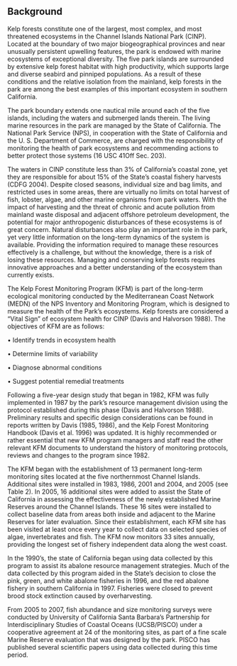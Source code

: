 

## Background

Kelp forests constitute one of the largest, most complex, and most threatened ecosystems in the Channel Islands National Park (CINP). Located at the boundary of two major biogeographical provinces and near unusually persistent upwelling features, the park is endowed with marine ecosystems of exceptional diversity. The five park islands are surrounded by extensive kelp forest habitat with high productivity, which supports large and diverse seabird and pinniped populations. As a result of these conditions and the relative isolation from the mainland, kelp forests in the park are among the best examples of this important ecosystem in southern California.

The park boundary extends one nautical mile around each of the five islands, including the waters and submerged lands therein. The living marine resources in the park are managed by the State of California. The National Park Service (NPS), in cooperation with the State of California and the U. S. Department of Commerce, are charged with the responsibility of monitoring the health of park ecosystems and recommending actions to better protect those systems (16 USC 41Off Sec. 203).

The waters in CINP constitute less than 3% of California’s coastal zone, yet they are responsible for about 15% of the State’s coastal fishery harvests (CDFG 2004). Despite closed seasons, individual size and bag limits, and restricted uses in some areas, there are virtually no limits on total harvest of fish, lobster, algae, and other marine organisms from park waters. With the impact of harvesting and the threat of chronic and acute pollution from mainland waste disposal and adjacent offshore petroleum development, the potential for major anthropogenic disturbances of these ecosystems is of great concern. Natural disturbances also play an important role in the park, yet very little information on the long-term dynamics of the system is available. Providing the information required to manage these resources effectively is a challenge, but without the knowledge, there is a risk of losing these resources. Managing and conserving kelp forests requires innovative approaches and a better understanding of the ecosystem than currently exists.

The Kelp Forest Monitoring Program (KFM) is part of the long-term ecological monitoring conducted by the Mediterranean Coast Network (MEDN) of the NPS Inventory and Monitoring Program, which is designed to measure the health of the Park’s ecosystems. Kelp forests are considered a “Vital Sign” of ecosystem health for CINP (Davis and Halvorson 1988). The objectives of KFM are as follows:

•	Identify trends in ecosystem health

•	Determine limits of variability

•	Diagnose abnormal conditions

•	Suggest potential remedial treatments

Following a five-year design study that began in 1982, KFM was fully implemented in 1987 by the park’s resource management division using the protocol established during this phase (Davis and Halvorson 1988). Preliminary results and specific design considerations can be found in reports written by Davis (1985, 1986), and the Kelp Forest Monitoring Handbook (Davis et al. 1996) was updated. It is highly recommended or rather essential that new KFM program managers and staff read the other relevant KFM documents to understand the history of monitoring protocols, reviews and changes to the program since 1982.

The KFM began with the establishment of 13 permanent long-term monitoring sites located at the five northernmost Channel Islands. Additional sites were installed in 1983, 1986, 2001 and 2004, and 2005 (see Table 2). In 2005, 16 additional sites were added to assist the State of California in assessing the effectiveness of the newly established Marine Reserves around the Channel Islands. These 16 sites were installed to collect baseline data from areas both inside and adjacent to the Marine Reserves for later evaluation. Since their establishment, each KFM site has been visited at least once every year to collect data on selected species of algae, invertebrates and fish.  The KFM  now monitors 33 sites annually, providing the longest set of fishery independent data along the west coast. 

In the 1990’s, the state of California began using data collected by this program to assist its abalone resource management strategies. Much of the data collected by this program aided in the State’s decision to close the pink, green, and white abalone fisheries in 1996, and the red abalone fishery in southern California in 1997. Fisheries were closed to prevent brood stock extinction caused by overharvesting.

From 2005 to 2007, fish abundance and size monitoring surveys were conducted by University of California Santa Barbara’s Partnership for Interdisciplinary Studies of Coastal Oceans (UCSB/PISCO) under a cooperative agreement at 24 of the monitoring sites, as part of a fine scale Marine Reserve evaluation that was designed by the park. PISCO has published several scientific papers using data collected during this time period. 













